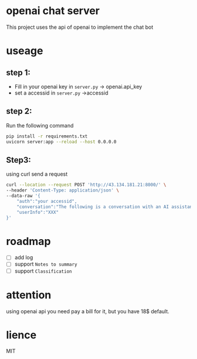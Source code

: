 # openai chat server
This project uses the api of openai to implement the chat bot

# useage  
## step 1:
* Fill in your openai key in `server.py` -> openai.api_key
* set a accessid in `server.py` ->accessid
## step 2:
Run the following command 
```bash
pip install -r requirements.txt
uvicorn server:app --reload --host 0.0.0.0
```
## Step3:
using curl send a request
```bash
curl --location --request POST 'http://43.134.181.21:8000/' \
--header 'Content-Type: application/json' \
--data-raw '{
    "auth":"your accessid",
    "conversation":"The following is a conversation with an AI assistant. The assistant is helpful, creative, clever, and very friendly.\n\nHuman: Hello, who are you?\nAI: I am an AI created by OpenAI. How can I help you today?\nHuman: 红烧肉的做法?\nAI:",
    "userInfo":"XXX"
}'

```
# roadmap
- [ ] add log
- [ ] support `Notes to summary`
- [ ] support `Classification`

# attention
using openai api you need pay a bill for it, but you have 18$ default.

# lience
MIT

